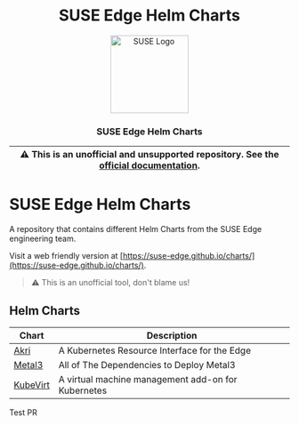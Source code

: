 <div align="center">

# SUSE Edge Helm Charts

<p align="center">
  <img alt="SUSE Logo" src="https://www.suse.com/assets/img/suse-black-logo-green.svg" height="140" />
  <h3 align="center">SUSE Edge Helm Charts</h3>
</p>

| :warning: **This is an unofficial and unsupported repository. See the [official documentation](https://www.suse.com/solutions/edge-computing/).** |
| --- |

</div>

# SUSE Edge Helm Charts

A repository that contains different Helm Charts from the SUSE Edge engineering team.

Visit a web friendly version at [https://suse-edge.github.io/charts/](https://suse-edge.github.io/charts/).

> :warning: This is an unofficial tool, don't blame us!

## Helm Charts
| Chart | Description |
| - | - |
| [Akri](charts/akri) | A Kubernetes Resource Interface for the Edge |
| [Metal3](charts/metal3) | All of The Dependencies to Deploy Metal3 |
| [KubeVirt](charts/kubevirt) | A virtual machine management add-on for Kubernetes |


Test PR